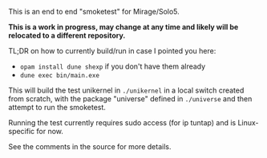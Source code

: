 This is an end to end "smoketest" for Mirage/Solo5.

**This is a work in progress, may change at any time and likely will be relocated to a different repository.**

TL;DR on how to currently build/run in case I pointed you here:

- `opam install dune shexp` if you don't have them already
- `dune exec bin/main.exe`

This will build the test unikernel in `./unikernel` in a local switch created from scratch, with the package "universe" defined in `./universe` and then attempt to run the smoketest. 

Running the test currently requires sudo access (for ip tuntap) and is Linux-specific for now.

See the comments in the source for more details.
